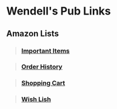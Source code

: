 # Wendell's Pub Links



## Amazon Lists

> ### [Important Items]()


> ### [Order History](https://www.amazon.com/hz/wishlist/ls/TPYL1KJFQ5X9?ref_=list_d_wl_ys_list_3)

> ### [Shopping Cart](https://www.amazon.com/hz/wishlist/ls/3BX6C2Q2CY8Z4?ref_=list_d_wl_ys_list_2)

> ### [Wish Lish](https://www.amazon.com/hz/wishlist/ls/22BGSVXAYLNR9?ref_=list_d_wl_ys_list_1)
